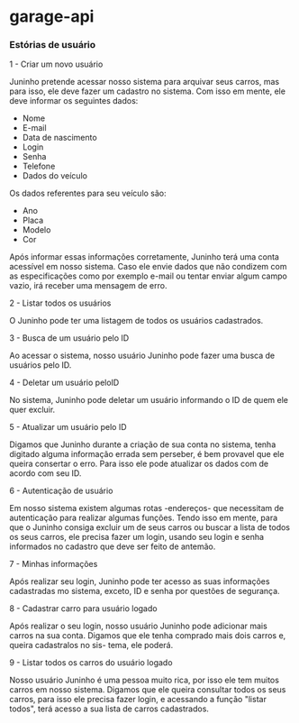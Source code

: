 # garage-api

<h3>Estórias de usuário</h3>

1 - Criar um novo usuário

   Juninho pretende acessar nosso sistema para arquivar seus carros,
   mas para isso, ele deve fazer um cadastro no sistema. Com isso 
   em mente, ele deve informar os seguintes dados: 
    
   * Nome
   * E-mail
   * Data de nascimento
   * Login
   * Senha
   * Telefone
   * Dados do veículo
   
   Os dados referentes para seu veículo são:
   
   * Ano
   * Placa
   * Modelo
   * Cor
   
   Após informar essas informações corretamente, Juninho terá uma conta
   acessível em nosso sistema. Caso ele envie dados que não condizem com
   as especificações como por exemplo e-mail ou tentar enviar algum campo
   vazio, irá receber uma mensagem de erro.

2 - Listar todos os usuários

   O Juninho pode ter uma listagem de todos os usuários cadastrados.
   
3 - Busca de um usuário pelo ID

   Ao acessar o sistema, nosso usuário Juninho pode fazer uma busca de 
   usuários pelo ID.
   
4 - Deletar um usuário peloID

   No sistema, Juninho pode deletar um usuário informando o ID de quem 
   ele quer excluir.
 
5 - Atualizar um usuário pelo ID

   Digamos que Juninho durante a criação de sua conta no sistema, tenha digitado 
   alguma informação errada sem perseber, é bem provavel que ele queira consertar
   o erro. Para isso ele pode atualizar os dados com de acordo com seu ID.
   
6 - Autenticação de usuário
   
   Em nosso sistema existem algumas rotas -endereços-  que necessitam de autenticação
   para realizar algumas funções. Tendo isso em mente, para que o Juninho consiga 
   excluir um de seus carros ou buscar a lista de todos os seus carros, ele precisa 
   fazer um login, usando seu login e senha informados no cadastro que deve ser 
   feito de antemão.

7 - Minhas informações

   Após realizar seu login, Juninho pode ter acesso as suas informações cadastradas
   mo sistema, exceto, ID e senha por questões de segurança.
   
8 - Cadastrar carro para usuário logado

   Após realizar o seu login, nosso usuário Juninho pode adicionar mais carros na sua
   conta. Digamos que ele tenha comprado mais dois carros e, queira cadastralos no sis-
   tema, ele poderá.
   
9 - Listar todos os carros do usuário logado

   Nosso usuário Juninho é uma pessoa muito rica, por isso ele tem muitos carros em nosso
   sistema. Digamos que ele queira consultar todos os seus carros, para isso ele precisa 
   fazer login, e acessando a função "listar todos", terá acesso a sua lista de carros 
   cadastrados.
